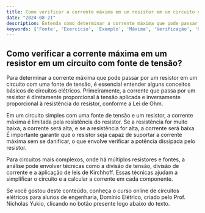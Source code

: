 ```yaml
---
title: Como verificar a corrente máxima em um resistor em um circuito com fonte de tensão?
date: "2024-08-21"
description: Entenda como determinar a corrente máxima que pode passar por um resistor em um circuito com fonte de tensão.
keywords: ['Fonte', 'Exercício', 'Exemplo', 'Máxima', 'Verificação', 'Corrente', 'Resistor']
---
```


## Como verificar a corrente máxima em um resistor em um circuito com fonte de tensão?

Para determinar a corrente máxima que pode passar por um resistor em um circuito com uma fonte de tensão, é essencial entender alguns conceitos básicos de circuitos elétricos. Primeiramente, a corrente que passa por um resistor é diretamente proporcional à tensão aplicada e inversamente proporcional à resistência do resistor, conforme a Lei de Ohm.

Em um circuito simples com uma fonte de tensão e um resistor, a corrente máxima é limitada pela resistência do resistor. Se a resistência for muito baixa, a corrente será alta, e se a resistência for alta, a corrente será baixa. É importante garantir que o resistor seja capaz de suportar a corrente máxima sem se danificar, o que envolve verificar a potência dissipada pelo resistor.

Para circuitos mais complexos, onde há múltiplos resistores e fontes, a análise pode envolver técnicas como a divisão de tensão, divisão de corrente e a aplicação de leis de Kirchhoff. Essas técnicas ajudam a simplificar o circuito e a calcular a corrente em cada componente.

Se você gostou deste conteúdo, conheça o curso online de circuitos elétricos para alunos de engenharia, Domínio Elétrico, criado pelo Prof. Nicholas Yukio, clicando no botão presente logo abaixo do texto.